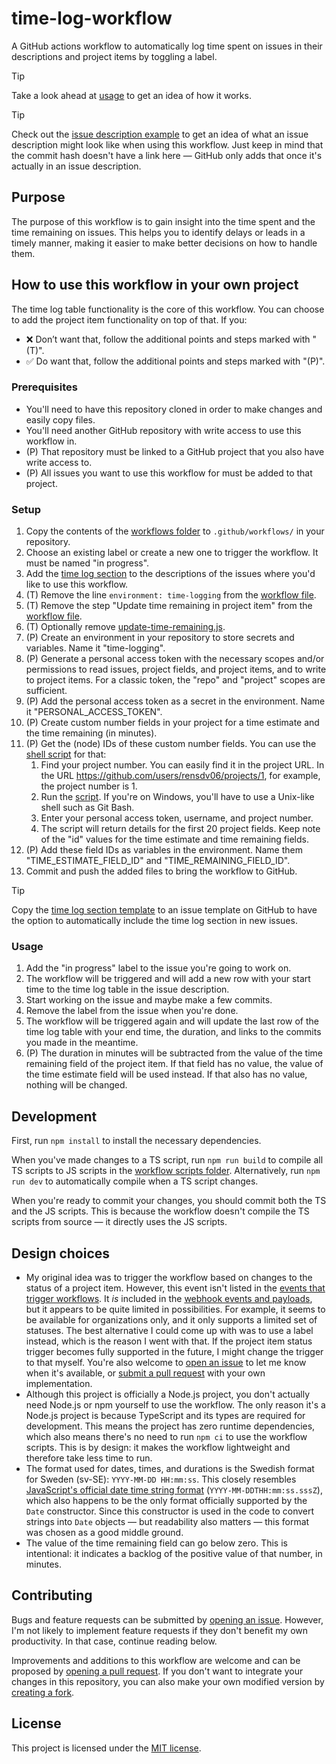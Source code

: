 # time-log-workflow

A GitHub actions workflow to automatically log time spent on issues in their descriptions and project items by toggling a label.

> [!TIP]
> Take a look ahead at [usage](#usage) to get an idea of how it works.

> [!TIP]
> Check out the [issue description example](issue-descriptions/issue-description-example.md) to get an idea of what an issue description might look like when using this workflow. Just keep in mind that the commit hash doesn't have a link here — GitHub only adds that once it's actually in an issue description.

## Purpose

The purpose of this workflow is to gain insight into the time spent and the time remaining on issues. This helps you to identify delays or leads in a timely manner, making it easier to make better decisions on how to handle them.

## How to use this workflow in your own project

The time log table functionality is the core of this workflow. You can choose to add the project item functionality on top of that. If you:

- ❌ Don’t want that, follow the additional points and steps marked with "(T)".
- ✅ Do want that, follow the additional points and steps marked with "(P)".

### Prerequisites

- You'll need to have this repository cloned in order to make changes and easily copy files.
- You'll need another GitHub repository with write access to use this workflow in.
- (P) That repository must be linked to a GitHub project that you also have write access to.
- (P) All issues you want to use this workflow for must be added to that project.

### Setup

1. Copy the contents of the [workflows folder](.github/workflows/) to `.github/workflows/` in your repository.
2. Choose an existing label or create a new one to trigger the workflow. It must be named "in progress".
3. Add the [time log section](issue-descriptions/time-log-section-template.md) to the descriptions of the issues where you'd like to use this workflow.
4. (T) Remove the line `environment: time-logging` from the [workflow file](.github/workflows/time-logging.yml).
5. (T) Remove the step "Update time remaining in project item" from the [workflow file](.github/workflows/time-logging.yml).
6. (T) Optionally remove [update-time-remaining.js](.github/workflows/scripts/time-logging/update-time-remaining.js).
7. (P) Create an environment in your repository to store secrets and variables. Name it "time-logging".
8. (P) Generate a personal access token with the necessary scopes and/or permissions to read issues, project fields, and project items, and to write to project items. For a classic token, the "repo" and "project" scopes are sufficient.
9. (P) Add the personal access token as a secret in the environment. Name it "PERSONAL_ACCESS_TOKEN".
10. (P) Create custom number fields in your project for a time estimate and the time remaining (in minutes).
11. (P) Get the (node) IDs of these custom number fields. You can use the [shell script](scripts/get-project-fields.sh) for that:
    1. Find your project number. You can easily find it in the project URL. In the URL <https://github.com/users/rensdv06/projects/1>, for example, the project number is 1.
    2. Run the [script](scripts/get-project-fields.sh). If you're on Windows, you'll have to use a Unix-like shell such as Git Bash.
    3. Enter your personal access token, username, and project number.
    4. The script will return details for the first 20 project fields. Keep note of the "id" values for the time estimate and time remaining fields.
12. (P) Add these field IDs as variables in the environment. Name them "TIME_ESTIMATE_FIELD_ID" and "TIME_REMAINING_FIELD_ID".
13. Commit and push the added files to bring the workflow to GitHub.

> [!TIP]
> Copy the [time log section template](issue-descriptions/time-log-section-template.md) to an issue template on GitHub to have the option to automatically include the time log section in new issues.

### Usage

1. Add the "in progress" label to the issue you're going to work on.
2. The workflow will be triggered and will add a new row with your start time to the time log table in the issue description.
3. Start working on the issue and maybe make a few commits.
4. Remove the label from the issue when you're done.
5. The workflow will be triggered again and will update the last row of the time log table with your end time, the duration, and links to the commits you made in the meantime.
6. (P) The duration in minutes will be subtracted from the value of the time remaining field of the project item. If that field has no value, the value of the time estimate field will be used instead. If that also has no value, nothing will be changed.

## Development

First, run `npm install` to install the necessary dependencies.

When you've made changes to a TS script, run `npm run build` to compile all TS scripts to JS scripts in the [workflow scripts folder](.github/workflows/scripts/time-logging/). Alternatively, run `npm run dev` to automatically compile when a TS script changes.

When you're ready to commit your changes, you should commit both the TS and the JS scripts. This is because the workflow doesn't compile the TS scripts from source — it directly uses the JS scripts.

## Design choices

- My original idea was to trigger the workflow based on changes to the status of a project item. However, this event isn't listed in the [events that trigger workflows](https://docs.github.com/en/actions/reference/events-that-trigger-workflows). It _is_ included in the [webhook events and payloads](https://docs.github.com/en/webhooks/webhook-events-and-payloads#projects_v2_status_update), but it appears to be quite limited in possibilities. For example, it seems to be available for organizations only, and it only supports a limited set of statuses. The best alternative I could come up with was to use a label instead, which is the reason I went with that. If the project item status trigger becomes fully supported in the future, I might change the trigger to that myself. You're also welcome to [open an issue](https://github.com/rensdv06/time-log-workflow/issues/new) to let me know when it's available, or [submit a pull request](https://github.com/rensdv06/time-log-workflow/compare) with your own implementation.
- Although this project is officially a Node.js project, you don't actually need Node.js or npm yourself to use the workflow. The only reason it's a Node.js project is because TypeScript and its types are required for development. This means the project has zero runtime dependencies, which also means there's no need to run `npm ci` to use the workflow scripts. This is by design: it makes the workflow lightweight and therefore take less time to run.
- The format used for dates, times, and durations is the Swedish format for Sweden (sv-SE): `YYYY-MM-DD HH:mm:ss`. This closely resembles [JavaScript's official date time string format](https://developer.mozilla.org/en-US/docs/Web/JavaScript/Reference/Global_Objects/Date#date_time_string_format) (`YYYY-MM-DDTHH:mm:ss.sssZ`), which also happens to be the only format officially supported by the `Date` constructor. Since this constructor is used in the code to convert strings into `Date` objects — but readability also matters — this format was chosen as a good middle ground.
- The value of the time remaining field can go below zero. This is intentional: it indicates a backlog of the positive value of that number, in minutes.

## Contributing

Bugs and feature requests can be submitted by [opening an issue](https://github.com/rensdv06/time-log-workflow/issues/new). However, I'm not likely to implement feature requests if they don't benefit my own productivity. In that case, continue reading below.

Improvements and additions to this workflow are welcome and can be proposed by [opening a pull request](https://github.com/rensdv06/time-log-workflow/compare). If you don't want to integrate your changes in this repository, you can also make your own modified version by [creating a fork](https://github.com/rensdv06/time-log-workflow/fork).

## License

This project is licensed under the [MIT license](LICENSE.md).
